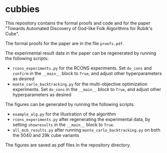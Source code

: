 # cubbies

This repository contains the formal proofs and code and for the paper "Towards Automated Discovery of God-like Folk Algorithms for Rubik's Cube".

The formal proofs for the paper are in the file `proofs.pdf`.

The experimental result data in the paper can be regenerated by running the following scripts:

- `rcons_experiments.py` for the RCONS experiments.  Set `do_cons` and `confirm` in the `__main__` block to `True`, and adjust other hyperparameters as desired
- `monte_carlo_backtracking.py` for the multi-objective optimization experiments.  Set `do_cons` in the `__main__` block to `True`, and adjust other hyperparameters as desired

The figures can be generated by running the following scripts:

- `example_alg.py` for the illustration of the algorithm
- `rcons_experiments.py` after regenerating the experimental data, by setting `showresults` in the `__main__` block to `True`.
- `all_mcb_results.py` after running `monte_carlo_backtracking.py` on both the 5040 and 29k cube variants

The figures are saved as pdf files in the repository directory.


